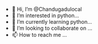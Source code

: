 - 👋 Hi, I’m @Chandugadulocal
- 👀 I’m interested in python...
- 🌱 I’m currently learning python...
- 💞️ I’m looking to collaborate on ...
- 📫 How to reach me ...

<!---
Chandugadulocal/Chandugadulocal is a ✨ special ✨ repository because its `README.md` (this file) appears on your GitHub profile.
You can click the Preview link to take a look at your changes.
--->
